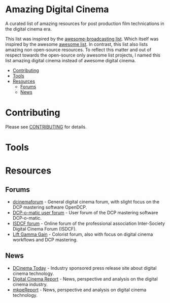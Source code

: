 # Amazing Digital Cinema

A curated list of amazing resources for post production film technications in the digital cinema era.

This list was inspired by the [awesome-broadcasting list](https://github.com/ebu/awesome-broadcasting). Which itself was inspired by the awesome [awesome list](https://github.com/sindresorhus/awesome).
In contrast, this list also lists amazing non open-source resources. To reflect this matter and out of respect towards the open-source only awesome list projects, I named this list amazing digital cinema instead of awesome digital cinema.

* [Contributing](#contributing)
* [Tools](#tools)
* [Resources](#resources)
  * [Forums](#forums)
  * [News](#news)

# Contributing

Please see [CONTRIBUTING](https://github.com/4lm/amazing-digital-cinema/blob/master/CONTRIBUTING.md) for details.

# Tools

# Resources

## Forums

* [dcinemaforum](http://dcinemaforum.com/forum/index.php) - General digital cinema forum, with slight focus on the DCP mastering software OpenDCP. 
* [DCP-o-matic user forum](https://dcpomatic.com/forum/) - User forum of the DCP mastering software DCP-o-matic.
* [ISDCF forum](http://isdcf.com/forum/) - Online forum of the professional association Inter-Society Digital Cinema Forum (ISDCF).  
* [Lift Gamma Gain](http://www.liftgammagain.com/forum/index.php) - Colorist forum, also with focus on digital cinema workflows and DCP mastering.

## News

* [DCinema Today](https://www.dcinematoday.com/) - Industry sponsored press release site about digital cinema technology.
* [Digital Cinema Report](http://digitalcinemareport.com/) - News, perspective and analysis on the digital cinema industry.
* [mkpeReport](https://mkpereport.com/) - News, perspective and analysis on digital cinema technology.